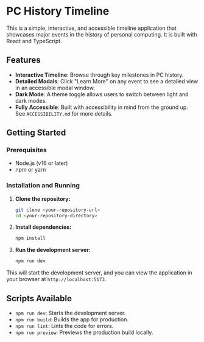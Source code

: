 # PC History Timeline

This is a simple, interactive, and accessible timeline application that showcases major events in the history of personal computing. It is built with React and TypeScript.

## Features

* **Interactive Timeline**: Browse through key milestones in PC history.
* **Detailed Modals**: Click "Learn More" on any event to see a detailed view in an accessible modal window.
* **Dark Mode**: A theme toggle allows users to switch between light and dark modes.
* **Fully Accessible**: Built with accessibility in mind from the ground up. See `ACCESSIBILITY.md` for more details.

## Getting Started

### Prerequisites

* Node.js (v16 or later)
* npm or yarn

### Installation and Running

1.  **Clone the repository:**
    ```bash
    git clone <your-repository-url>
    cd <your-repository-directory>
    ```

2.  **Install dependencies:**
    ```bash
    npm install
    ```

3.  **Run the development server:**
    ```bash
    npm run dev
    ```

This will start the development server, and you can view the application in your browser at `http://localhost:5173`.

## Scripts Available

* `npm run dev`: Starts the development server.
* `npm run build`: Builds the app for production.
* `npm run lint`: Lints the code for errors.
* `npm run preview`: Previews the production build locally.
